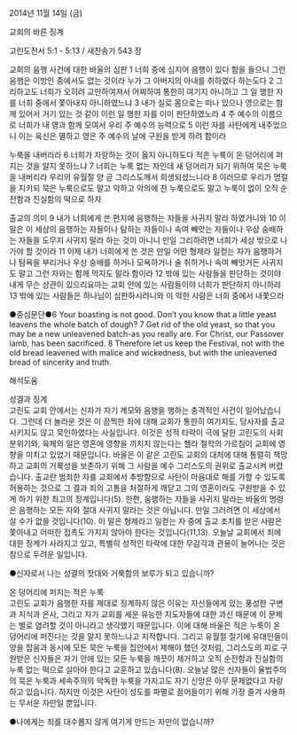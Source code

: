 2014년 11월 14일 (금)

교회의 바른 징계



고린도전서 5:1 - 5:13 / 새찬송가 543 장


교회의 음행 사건에 대한 바울의 심판
1 너희 중에 심지어 음행이 있다 함을 들으니 그런 음행은 이방인 중에서도 없는 것이라 누가 그 아버지의 아내를 취하였다 하는도다 2 그리하고도 너희가 오히려 교만하여져서 어찌하여 통한히 여기지 아니하고 그 일 행한 자를 너희 중에서 쫓아내지 아니하였느냐 3 내가 실로 몸으로는 떠나 있으나 영으로는 함께 있어서 거기 있는 것 같이 이런 일 행한 자를 이미 판단하였노라 4 주 예수의 이름으로 너희가 내 영과 함께 모여서 우리 주 예수의 능력으로 5 이런 자를 사탄에게 내주었으니 이는 육신은 멸하고 영은 주 예수의 날에 구원을 받게 하려 함이라 

누룩을 내버리라
6 너희가 자랑하는 것이 옳지 아니하도다 적은 누룩이 온 덩어리에 퍼지는 것을 알지 못하느냐 7 너희는 누룩 없는 자인데 새 덩어리가 되기 위하여 묵은 누룩을 내버리라 우리의 유월절 양 곧 그리스도께서 희생되셨느니라 8 이러므로 우리가 명절을 지키되 묵은 누룩으로도 말고 악하고 악의에 찬 누룩으로도 말고 누룩이 없이 오직 순전함과 진실함의 떡으로 하자 

출교의 의미
9 내가 너희에게 쓴 편지에 음행하는 자들을 사귀지 말라 하였거니와 10 이 말은 이 세상의 음행하는 자들이나 탐하는 자들이나 속여 빼앗는 자들이나 우상 숭배하는 자들을 도무지 사귀지 말라 하는 것이 아니니 만일 그리하려면 너희가 세상 밖으로 나가야 할 것이라 11 이제 내가 너희에게 쓴 것은 만일 어떤 형제라 일컫는 자가 음행하거나 탐욕을 부리거나 우상 숭배를 하거나 모욕하거나 술 취하거나 속여 빼앗거든 사귀지도 말고 그런 자와는 함께 먹지도 말라 함이라 12 밖에 있는 사람들을 판단하는 것이야 내게 무슨 상관이 있으리요마는 교회 안에 있는 사람들이야 너희가 판단하지 아니하랴 13 밖에 있는 사람들은 하나님이 심판하시려니와 이 악한 사람은 너희 중에서 내쫓으라

●중심문단●6 Your boasting is not good. Don’t you know that a little yeast leavens the whole batch of dough? 7 Get rid of the old yeast, so that you may be a new unleavened batch-as you really are. For Christ, our Passover lamb, has been sacrificed. 8 Therefore let us keep the Festival, not with the old bread leavened with malice and wickedness, but with the unleavened bread of sincerity and truth.

해석도움





성결과 징계  
고린도 교회 안에서는 신자가 자기 계모와 음행을 행하는 충격적인 사건이 일어났습니다. 그런데 더 놀라운 것은 이 끔찍한 죄에 대해 교회가 통한히 여기지도, 당사자를 출교시키지도 않고 묵인하였다는 사실입니다. 이것은 성적 타락이 극에 달한 고린도의 사회 분위기와, 육체의 일은 영혼에 영향을 끼치지 않는다는 헬라 철학의 가르침이 교회에 영향을 미치고 있었기 때문입니다. 바울은 이 같은 고린도 교회의 대처에 대해 통렬히 책망하고 교회의 거룩성을 보존하기 위해 그 사람을 예수 그리스도의 권위로 출교시켜 버렸습니다. 출교란 범죄한 자를 교회에서 추방함으로 사탄이 마음대로 해를 가할 수 있도록 허용하는 것으로 그 결과 죄의 고통을 처절하게 깨닫고 그의 영혼이라도 구원받을 수 있게 하기 위한 최고의 징계입니다(5). 한편, 음행하는 자들을 사귀지 말라는 바울의 명령은 음행하는 모든 자와 절대 사귀지 말라는 것은 아닙니다. 만일 그러려면 이 세상에서 살 수가 없을 것입니다(10). 이 말은 형제라고 일컫는 자 중에 출교 조치를 받은 사람은 쫓아내고 어떠한 접촉도 가지지 않아야 한다는 것입니다(11,13). 오늘날 교회에서 죄에 대한 징계가 사라지고 있고, 특별히 성적인 타락에 대한 무감각과 관용이 늘어나는 것은 참으로 두려운 일입니다. 

●신자로서 나는 성결의 잣대와 거룩함의 보루가 되고 있습니까?  

온 덩어리에 퍼지는 적은 누룩  
고린도 교회가 음행한 자를 제대로 징계하지 않은 이유는 자신들에게 있는 풍성한 구변과 지식과 은사, 그리고 자기 교회를 세운 유능한 지도자들에 대한 과신 때문에 이 문제는 별로 염려할 것이 아니라고 생각했기 때문입니다. 이에 대해 바울은 적은 누룩이 온 덩어리에 퍼진다는 것을 알지 못하느냐고 지적합니다. 그리고 유월절 절기에 유대인들이 양을 잡음과 동시에 모든 묵은 누룩을 집안에서 제해야 했던 것처럼, 그리스도의 피로 구원받은 신자들은 자기 안에 있는 모든 누룩을 깨끗이 제거하고 오직 순전함과 진실함의 누룩 없는 떡으로 살아야 한다고 교훈하고 있습니다(8). 오늘날 많은 신자들이 율법주의의 묵은 누룩과 세속주의의 악독한 누룩을 가지고도 자기 신앙은 아무 문제없다고 자랑하고 있습니다. 하지만 이것은 사탄이 성도를 파멸로 끌어들이기 위해 가장 즐겨 사용하는 무서운 자만일 뿐입니다. 

●나에게는 죄를 대수롭지 않게 여기게 만드는 자만이 없습니까?